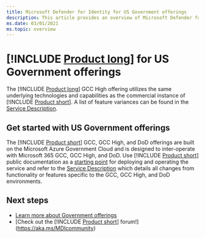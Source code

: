 ```yaml
---
title: Microsoft Defender for Identity for US Government offerings
description: This article provides an overview of Microsoft Defender for Identity's US Government offerings.
ms.date: 03/01/2021
ms.topic: overview
---
```


# [!INCLUDE [Product long](includes/product-long.md)] for US Government offerings

The [!INCLUDE [Product long](includes/product-long.md)] GCC High offering utilizes the same underlying technologies and capabilities as the commercial instance of [!INCLUDE [Product short](includes/product-short.md)]. A list of feature variances can be found in the [Service Description](/enterprise-mobility-security/solutions/ems-azure-atp-govt-service-description).

## Get started with US Government offerings

The [!INCLUDE [Product short](includes/product-short.md)] GCC, GCC High, and DoD offerings are built on the Microsoft Azure Government Cloud and is designed to inter-operate with Microsoft 365 GCC, GCC High, and DoD. Use [!INCLUDE [Product short](includes/product-short.md)] public documentation as a [starting point](install-step1.md) for deploying and operating the service and refer to the [Service Description](/enterprise-mobility-security/solutions/ems-mdi-govt-service-description) which details all changes from functionality or features specific to the GCC, GCC High, and DoD environments.  

## Next steps

- [Learn more about Government offerings](/enterprise-mobility-security/solutions/ems-azure-atp-govt-service-description)
- [Check out the [!INCLUDE [Product short](includes/product-short.md)] forum!](https://aka.ms/MDIcommunity)
